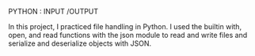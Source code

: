 PYTHON : INPUT /OUTPUT 

In this project, I practiced file handling in Python. I used the builtin with, open, and read functions with the json module to read and write files and serialize and deserialize objects with JSON.
